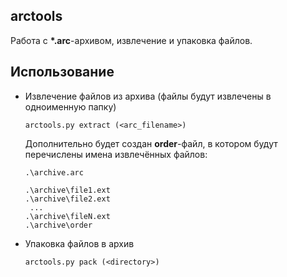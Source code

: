 ## arctools

Работа с **\*.arc**-архивом, извлечение и упаковка файлов.

## Использование

-   Извлечение файлов из архива (файлы будут извлечены в одноименную папку)

    ```
    arctools.py extract (<arc_filename>)
    ```

    Дополнительно будет создан **order**-файл, в котором будут перечислены имена извлечённых файлов:

    ```
    .\archive.arc

    .\archive\file1.ext
    .\archive\file2.ext
     ...
    .\archive\fileN.ext
    .\archive\order
    ```

-   Упаковка файлов в архив

    ```
    arctools.py pack (<directory>)
    ```
